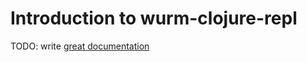 # Introduction to wurm-clojure-repl

TODO: write [great documentation](http://jacobian.org/writing/what-to-write/)
